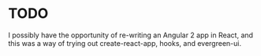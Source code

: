 # TODO

I possibly have the opportunity of re-writing an Angular 2 app in React, and this was a way of trying out create-react-app, hooks, and evergreen-ui.